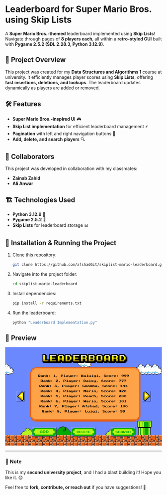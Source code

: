 # Leaderboard for Super Mario Bros. using Skip Lists

A **Super Mario Bros.-themed** leaderboard implemented using **Skip Lists**! Navigate through pages of **8 players each**, all within a **retro-styled GUI** built with **Pygame 2.5.2 (SDL 2.28.3, Python 3.12.9)**.

## 📜 Project Overview
This project was created for my **Data Structures and Algorithms 1** course at university. It efficiently manages player scores using **Skip Lists**, offering **fast insertions, deletions, and lookups**. The leaderboard updates dynamically as players are added or removed.

## 🛠️ Features
- **Super Mario Bros.-inspired UI** 🎮
- **Skip List implementation** for efficient leaderboard management ⚡
- **Pagination** with left and right navigation buttons 📜
- **Add, delete, and search players** 🔍

## 👥 Collaborators
This project was developed in collaboration with my classmates:
- **Zainab Zahid**
- **Ali Anwar**

## 🏗️ Technologies Used
- **Python 3.12.9** 🐍
- **Pygame 2.5.2** 🎨
- **Skip Lists** for leaderboard storage 📊

## 🚀 Installation & Running the Project
1. Clone this repository:
   ```sh
   git clone https://github.com/afshadGit/skiplist-mario-leaderboard.git
   ```
2. Navigate into the project folder:
   ```sh
   cd skiplist-mario-leaderboard
   ```
3. Install dependencies:
   ```sh
   pip install -r requirements.txt
   ```
4. Run the leaderboard:
   ```sh
   python "Leaderboard Implementation.py"
   ```

## 📸 Preview
![Leaderboard Preview](DSA%20Project%20-%20Sample%20image.png)

---
### 📌 **Note**
This is my **second university project**, and I had a blast building it! Hope you like it. 😊

Feel free to **fork, contribute, or reach out** if you have suggestions! 🚀

